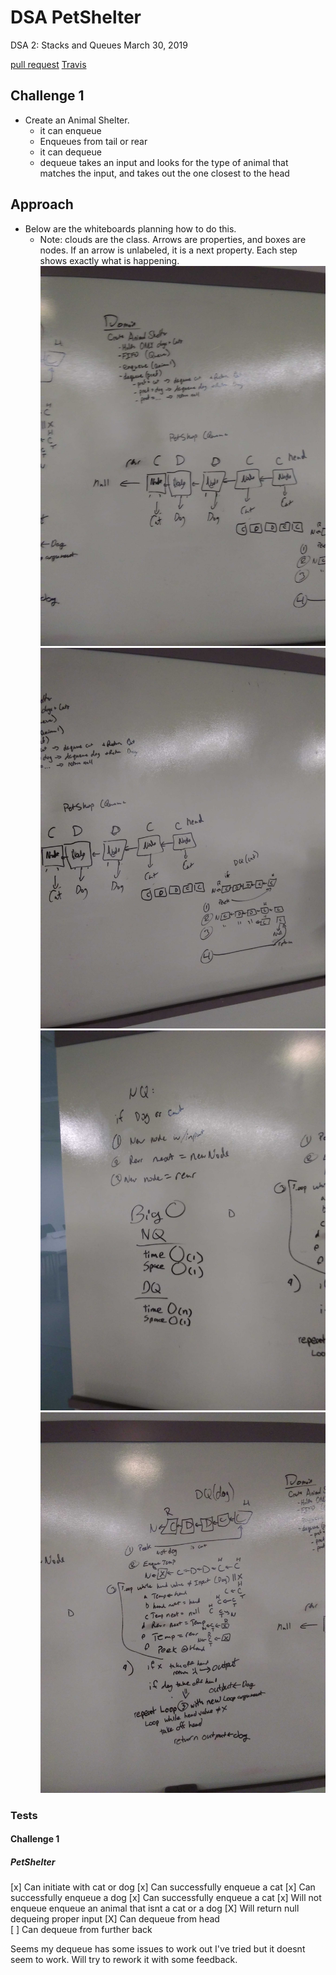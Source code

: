 # DSA PetShelter
DSA 2: Stacks and Queues
March 30, 2019

[pull request](https://github.com/abferris/data-structures-and-algorithms/pull/40)
[Travis](https://travis-ci.com/abferris/data-structures-and-algorithms)
## Challenge 1


* Create an Animal Shelter.
  * it can enqueue
  * Enqueues from tail or rear
  * it can dequeue
  * dequeue takes an input and looks for the type of animal that matches the input, and takes out the one closest to the head


## Approach 
* Below are the whiteboards planning how to do this.
  * Note: clouds are the class. Arrows are properties, and boxes are nodes. If an arrow is unlabeled, it is a next property. Each step shows exactly what is happening.
![whiteboard-stacks](./assets/Domain.jpg)
![whiteboard-queues](./assets/Visual.jpg)
![whiteboard-stacks](./assets/NQ.jpg)
![whiteboard-stacks](./assets/DQ.jpg)




### Tests
#### Challenge 1  
##### PetShelter
[x] Can initiate with cat or dog
[x] Can successfully enqueue a cat 
[x] Can successfully enqueue a dog
[x] Can successfully enqueue a cat 
[x] Will not enqueue enqueue an animal that isnt a cat or a dog
[X] Will return null dequeing proper input 
[X] Can dequeue from head  
[ ] Can dequeue from further back

Seems my dequeue has some issues to work out I've tried but it doesnt seem to work. Will try to rework it with some feedback.


